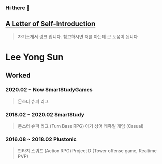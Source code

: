 ### Hi there 👋


## [A Letter of Self-Introduction](https://www.notion.so/38a416032bdc4cffaca63f5ee34f0160)  

> 자기소개서 링크 입니다. 참고하시면 저를 아는데 큰 도움이 됩니다    
  
# Lee Yong Sun  

## Worked  
###  2020.02 ~ Now SmartStudyGames    
> 몬스터 슈퍼 리그  
### 2018.02 ~ 2020.02 SmartStudy    
> 몬스터 슈퍼 리그  (Turn Base RPG)
> 아기 상어 캐쥬얼 게임  (Casual)
### 2016.08 ~ 2018.02 Plustonic    
> 판타지 스쿼드 (Action RPG)
> Project D  (Tower offense game, Realtime PVP)


<!--
**envyless/envyless** is a ✨ _special_ ✨ repository because its `README.md` (this file) appears on your GitHub profile.


Here are some ideas to get you started:

- 🔭 I’m currently working on ...  
- 🌱 I’m currently learning ...
- 👯 I’m looking to collaborate on ...
- 🤔 I’m looking for help with ...
- 💬 Ask me about ...
- 📫 How to reach me: ...
- 😄 Pronouns: ...
- ⚡ Fun fact: ...
-->
